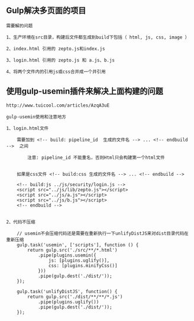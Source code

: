 
## Gulp解决多页面的项目

	需要解的问题

	1、生产环境在src目录，构建后文件都生成到build下包括（ html, js, css, image ）

	2、index.html 引用的 zepto.js和index.js

	3、login.html 引用的 zepto.js 和 a.js、b.js

	4、将两个文件内的引用js或css合并成一个并引用


## 使用gulp-usemin插件来解决上面构建的问题

	http://www.tuicool.com/articles/AzqA3uE

	gulp-usemin使用和注意地方

	1、login.html文件
	
		需要加到 <!-- build: pipeline_id  生成的文件名 --> ... <!-- endbuild -->  之间

			注意: pipeline_id 不能重名，否则Html只会构建第一个html文件


		如果是css文件 <!-- build:css 生成的文件名 --> ... <!-- endbuild -->

		<!-- build:js ../js/security/login.js -->
		<script src="../js/lib/zepto.js"></script>
		<script src="../js/a.js"></script>
		<script src="../js/b.js"></script>
		<!-- endbuild -->


	2、代码不压缩

		// usemin不会压缩代码还是需要在重新执行一下unlifyDistJS来对dist目录代码在重新压缩
		gulp.task('usemin', ['scripts'], function () {
		    return gulp.src('./src/**/*.html')
		        .pipe(plugins.usemin({
		            js: [plugins.uglify()],			
		            css: [plugins.minifyCss()]         
		        }))
		        .pipe(gulp.dest('./dist/'));
		});

		gulp.task('unlifyDistJS', function() {
		    return gulp.src('./dist/**/**/*.js')
		        .pipe(plugins.uglify())
		        .pipe(gulp.dest('./dist/'));
		});